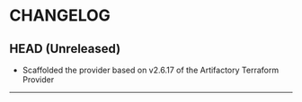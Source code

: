 CHANGELOG
=========

## HEAD (Unreleased)
* Scaffolded the provider based on v2.6.17 of the Artifactory Terraform Provider

---
